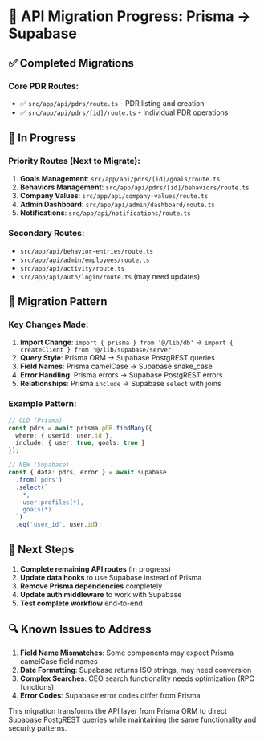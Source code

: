 # 🔄 API Migration Progress: Prisma → Supabase

## ✅ **Completed Migrations**

### Core PDR Routes:
- ✅ `src/app/api/pdrs/route.ts` - PDR listing and creation
- ✅ `src/app/api/pdrs/[id]/route.ts` - Individual PDR operations

## 🔄 **In Progress**

### Priority Routes (Next to Migrate):
1. **Goals Management**: `src/app/api/pdrs/[id]/goals/route.ts`
2. **Behaviors Management**: `src/app/api/pdrs/[id]/behaviors/route.ts`  
3. **Company Values**: `src/app/api/company-values/route.ts`
4. **Admin Dashboard**: `src/app/api/admin/dashboard/route.ts`
5. **Notifications**: `src/app/api/notifications/route.ts`

### Secondary Routes:
- `src/app/api/behavior-entries/route.ts`
- `src/app/api/admin/employees/route.ts`
- `src/app/api/activity/route.ts`
- `src/app/api/auth/login/route.ts` (may need updates)

## 🎯 **Migration Pattern**

### Key Changes Made:
1. **Import Change**: `import { prisma } from '@/lib/db'` → `import { createClient } from '@/lib/supabase/server'`
2. **Query Style**: Prisma ORM → Supabase PostgREST queries
3. **Field Names**: Prisma camelCase → Supabase snake_case
4. **Error Handling**: Prisma errors → Supabase PostgREST errors
5. **Relationships**: Prisma `include` → Supabase `select` with joins

### Example Pattern:
```typescript
// OLD (Prisma)
const pdrs = await prisma.pDR.findMany({
  where: { userId: user.id },
  include: { user: true, goals: true }
});

// NEW (Supabase)
const { data: pdrs, error } = await supabase
  .from('pdrs')
  .select(`
    *,
    user:profiles(*),
    goals(*)
  `)
  .eq('user_id', user.id);
```

## 🎯 **Next Steps**

1. **Complete remaining API routes** (in progress)
2. **Update data hooks** to use Supabase instead of Prisma
3. **Remove Prisma dependencies** completely
4. **Update auth middleware** to work with Supabase
5. **Test complete workflow** end-to-end

## 🔍 **Known Issues to Address**

1. **Field Name Mismatches**: Some components may expect Prisma camelCase field names
2. **Date Formatting**: Supabase returns ISO strings, may need conversion
3. **Complex Searches**: CEO search functionality needs optimization (RPC functions)
4. **Error Codes**: Supabase error codes differ from Prisma

This migration transforms the API layer from Prisma ORM to direct Supabase PostgREST queries while maintaining the same functionality and security patterns.
